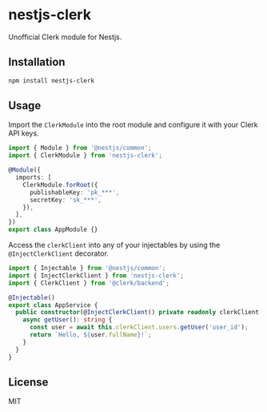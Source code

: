 # nestjs-clerk

Unofficial Clerk module for Nestjs.

## Installation

```bash
npm install nestjs-clerk
```

## Usage

Import the `ClerkModule` into the root module and configure it with your Clerk API keys.

```ts
import { Module } from '@nestjs/common';
import { ClerkModule } from 'nestjs-clerk';

@Module({
  imports: [
    ClerkModule.forRoot({
      publishableKey: 'pk_***',
      secretKey: 'sk_***',
    }),
  ],
})
export class AppModule {}
```

Access the `clerkClient` into any of your injectables by using the `@InjectClerkClient` decorator.

```ts
import { Injectable } from '@nestjs/common';
import { InjectClerkClient } from 'nestjs-clerk';
import { ClerkClient } from '@clerk/backend';

@Injectable()
export class AppService {
  public constructor(@InjectClerkClient() private readonly clerkClient: ClerkClient) {
    async getUser(): string {
      const user = await this.clerkClient.users.getUser('user_id');
      return `Hello, ${user.fullName}!`;
    }
  }
}
```

## License

MIT
